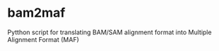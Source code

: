 # bam2maf
Pytthon script for translating BAM/SAM alignment format into Multiple Alignment Format (MAF)
